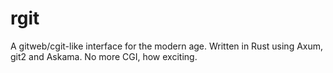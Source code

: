 # rgit

A gitweb/cgit-like interface for the modern age. Written in Rust using Axum, git2 and
Askama. No more CGI, how exciting.
